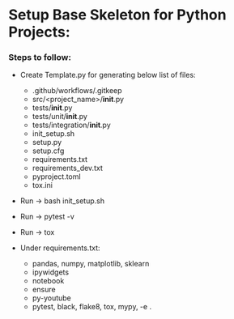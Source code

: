 # Setup Base Skeleton for Python Projects:

### Steps to follow:
* Create Template.py for generating below list of files:
    * .github/workflows/.gitkeep
    * src/<project_name>/__init__.py
    * tests/__init__.py
    * tests/unit/__init__.py
    * tests/integration/__init__.py
    * init_setup.sh
    * setup.py
    * setup.cfg
    * requirements.txt
    * requirements_dev.txt
    * pyproject.toml
    * tox.ini

* Run -> bash init_setup.sh
* Run -> pytest -v
* Run -> tox

* Under requirements.txt:
    * pandas, numpy, matplotlib, sklearn
    * ipywidgets
    * notebook
    * ensure
    * py-youtube
    * pytest, black, flake8, tox, mypy, -e .